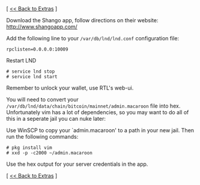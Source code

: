 [ [<< Back to Extras](https://github.com/seth586/guides/blob/master/FreeNAS/extras.md) ]

Download the Shango app, follow directions on their website: http://www.shangoapp.com/

Add the following line to your `/var/db/lnd/lnd.conf` configuration file:
```
rpclisten=0.0.0.0:10009
```
Restart LND
```
# service lnd stop
# service lnd start
```
Remember to unlock your wallet, use RTL's web-ui.

You will need to convert your `/var/db/lnd/data/chain/bitcoin/mainnet/admin.macaroon` file into hex.
Unfortunately vim has a lot of dependencies, so you may want to do all of this in a seperate jail you can nuke later:

Use WinSCP to copy your `admin.macaroon' to a path in your new jail. Then run the following commands:

```
# pkg install vim
# xxd -p -c2000 ~/admin.macaroon
```

Use the hex output for your server credentials in the app.

[ [<< Back to Extras](https://github.com/seth586/guides/blob/master/FreeNAS/extras.md) ]
